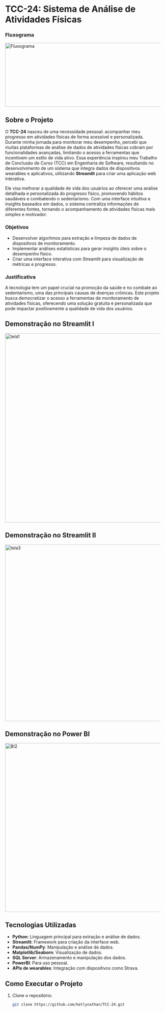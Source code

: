 # TCC-24: Sistema de Análise de Atividades Físicas
 ### Fluxograma 
<img width="891" height="208" alt="Fluxograma" src="https://github.com/user-attachments/assets/fe60d48a-ed3a-45d7-bf1f-e42a4930a7e3" />

## Sobre o Projeto

O **TCC-24** nasceu de uma necessidade pessoal: acompanhar meu progresso em atividades físicas de forma acessível e personalizada. Durante minha jornada para monitorar meu desempenho, percebi que muitas plataformas de análise de dados de atividades físicas cobram por funcionalidades avançadas, limitando o acesso a ferramentas que incentivem um estilo de vida ativo. Essa experiência inspirou meu Trabalho de Conclusão de Curso (TCC) em Engenharia de Software, resultando no desenvolvimento de um sistema que integra dados de dispositivos wearables e aplicativos, utilizando **Streamlit** para criar uma aplicação web interativa.

Ele visa melhorar a qualidade de vida dos usuários ao oferecer uma análise detalhada e personalizada do progresso físico, promovendo hábitos saudáveis e combatendo o sedentarismo. Com uma interface intuitiva e insights baseados em dados, o sistema centraliza informações de diferentes fontes, tornando o acompanhamento de atividades físicas mais simples e motivador.

### Objetivos
- Desenvolver algoritmos para extração e limpeza de dados de dispositivos de monitoramento.
- Implementar análises estatísticas para gerar insights úteis sobre o desempenho físico.
- Criar uma interface interativa com Streamlit para visualização de métricas e progresso.

### Justificativa
A tecnologia tem um papel crucial na promoção da saúde e no combate ao sedentarismo, uma das principais causas de doenças crônicas. Este projeto busca democratizar o acesso a ferramentas de monitoramento de atividades físicas, oferecendo uma solução gratuita e personalizada que pode impactar positivamente a qualidade de vida dos usuários.

## Demonstração no Streamlit I
<img width="776" height="615" alt="tela1" src="https://github.com/user-attachments/assets/a8b76609-a978-4137-992e-ca1f91e9e536" />

## Demonstração no Streamlit II
<img width="1234" height="574" alt="tela3" src="https://github.com/user-attachments/assets/9c7e3635-3653-464c-b894-d5f1b5f4b7f3" />

## Demonstração no Power BI

<img width="965" height="549" alt="BI2" src="https://github.com/user-attachments/assets/e009dd7e-80a1-41c7-89c9-cf4177e0d863" />

## Tecnologias Utilizadas
- **Python**: Linguagem principal para extração e análise de dados.
- **Streamlit**: Framework para criação da interface web.
- **Pandas/NumPy**: Manipulação e análise de dados.
- **Matplotlib/Seaborn**: Visualização de dados.
- **SQL Server**: Armazenamento e manipulação dos dados.
- **PowerBI**: Para uso pessoal.
- **APIs de wearables**: Integração com dispositivos como Strava.

## Como Executar o Projeto
1. Clone o repositório:
   ```bash
   git clone https://github.com/ketlynathan/TCC-24.git
